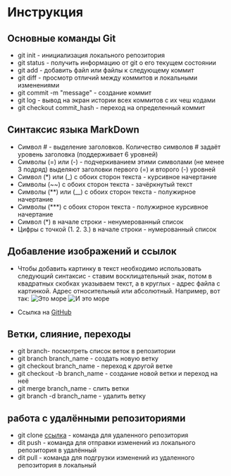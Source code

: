 # Инструкция

## Основные команды Git

* git init - инициализация локального репозитория
* git status - получить информацию от git о его текущем состоянии
* git add - добавить файл или файлы к следующему коммит
* git diff - просмотр отличий между коммитов и локальными изменениями
* git commit -m "message" - создание коммит
* git log - вывод на экран истории всех коммитов с их чеш кодами
* git checkout commit_hash - переход на определенный коммит

## Синтаксис языка MarkDown

* Символ # - выделение заголовков.
  Количество символов # задаёт уровень заголовка (поддерживает 6 уровней)
* Символы (=) или (-) - подчеркиванием этими символами (не менее 3 подряд) выделяют заголовки первого (=) и второго (-) уровней
* Символ (*) или (_) с обоих сторон текста - курсивное начертание
* Символы (~~) с обоих сторон текста - зачёркнутый текст
* Символы (**) или (__) с обоих сторон текста - полужирное начертание
* Символы (***) с обоих сторон текста - полужирное курсивное начертание
* Символ (*) в начале строки - ненумерованный список
* Цифры с точкой (1. 2. 3.) в начале строки - нумерованный список

## Добавление изображений и ссылок

* Чтобы добавить картинку в текст необходимо использовать следующий синтаксис - ставим восклицательный знак, потом в квадратных скобках указываем текст, а в круглых - адрес файла с картинкой. Адрес относительный или абсолютный. Например, вот так:
![Это море](https://vkrym.su/Images/Get/638)
![И это море](https://faktrus.ru/wp-content/uploads/interesnie-fakti-ob-azovskom-more.jpg)

* Ссылка на [GitHub](https://github.com/)

## Ветки, слияние, переходы

* git branch- посмотреть список веток в репозитории
* git branch branch_name - создать новую ветку
* git checkout branch_name - переход к другой ветке
* git checkout -b branch_name - создание новой ветки и переход на неё
* git merge branch_name - слить ветки
* git branch -d branch_name - удалить ветку

## работа с удалёнными репозиториями

* git clone [ссылка](https://github.com/WhiteWolf152/seminar.git) - команда для удаленного репозитория
* dit push - команда для отправки изменений из локального репозитория в удалённый
* dit pull - команда для подгрузки изменений из удаленного репозитория в локальный


